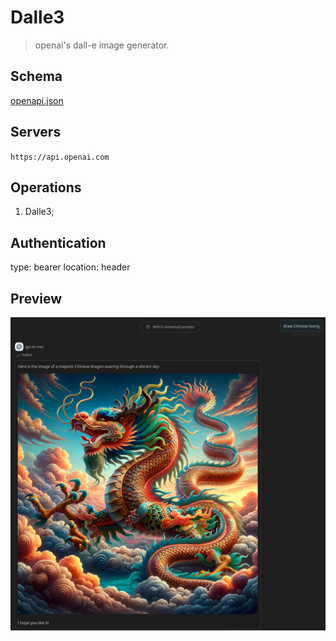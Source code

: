 # Dalle3

> openai's dall-e image generator.

## Schema
[openapi.json](./openapi.json)

## Servers

`https://api.openai.com`

## Operations

1. Dalle3;

## Authentication

type: bearer
location: header

## Preview

![Preview](./preview.png)


